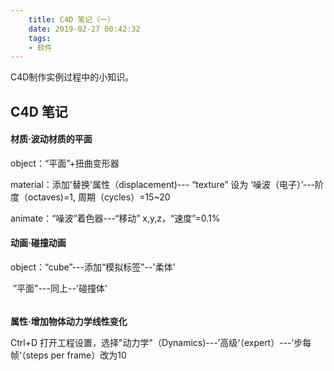 ```yaml
---
    title: C4D 笔记（一）
    date: 2019-02-27 00:42:32
    tags:
    - 软件
---
```


C4D制作实例过程中的小知识。





## C4D 笔记

#### 材质·波动材质的平面

object：“平面”+扭曲变形器

material：添加'替换'属性（displacement)--- “texture” 设为 ‘噪波（电子）’---阶度（octaves)=1, 周期（cycles）=15~20

animate：“噪波”着色器---“移动” x,y,z，“速度”=0.1%



#### 动画·碰撞动画

object：“cube”---添加“模拟标签"--'柔体'

​               ”平面"---同上--'碰撞体'

###### 

**属性·增加物体动力学线性变化**

Ctrl+D 打开工程设置，选择"动力学"（Dynamics)---’高级‘（expert）---’步每帧‘（steps per frame）改为10


